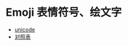 # Emoji 表情符号、绘文字

* [unicode](https://unicode-table.com/cn)
* [对照表](https://apps.timwhitlock.info/emoji/tables/unicode)
